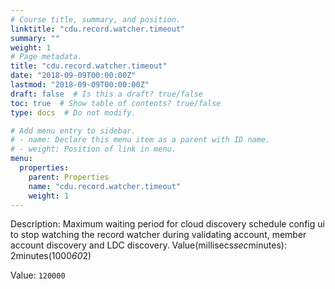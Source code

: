 ```yaml
---
# Course title, summary, and position.
linktitle: "cdu.record.watcher.timeout"
summary: ""
weight: 1
# Page metadata.
title: "cdu.record.watcher.timeout"
date: "2018-09-09T00:00:00Z"
lastmod: "2018-09-09T00:00:00Z"
draft: false  # Is this a draft? true/false
toc: true  # Show table of contents? true/false
type: docs  # Do not modify.

# Add menu entry to sidebar.
# - name: Declare this menu item as a parent with ID name.
# - weight: Position of link in menu.
menu:
  properties:
    parent: Properties
    name: "cdu.record.watcher.timeout"
    weight: 1
---
```


Description: Maximum waiting period for cloud discovery schedule config ui to stop watching the record watcher during validating account, member account discovery and LDC discovery. 
Value(millisecs*sec*minutes): 2minutes(1000*60*2)


Value: `120000`